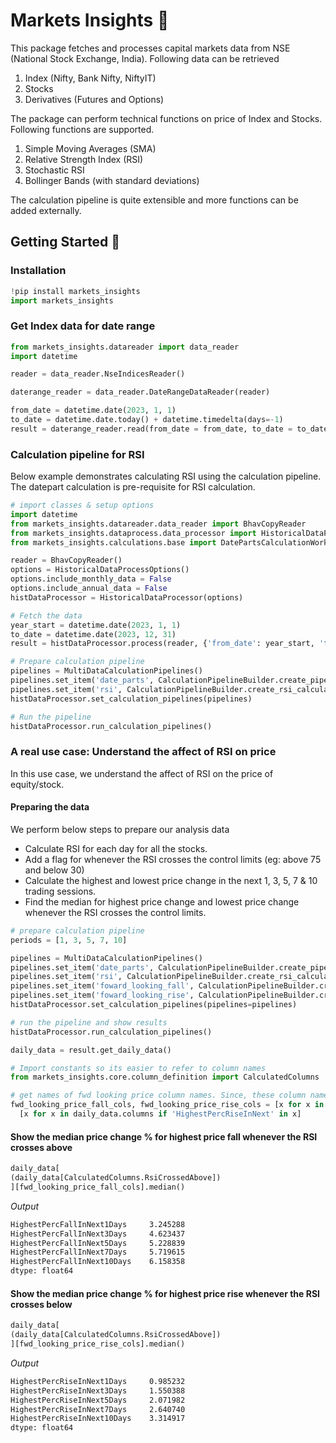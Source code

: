 
# Markets Insights 📝  
This package fetches and processes capital markets data from NSE (National Stock Exchange, India). Following data can be retrieved
1. Index (Nifty, Bank Nifty, NiftyIT)
2. Stocks
3. Derivatives (Futures and Options)

The package can perform technical functions on price of Index and Stocks. Following functions are supported.

1. Simple Moving Averages (SMA)
2. Relative Strength Index (RSI)
3. Stochastic RSI
4. Bollinger Bands (with standard deviations)

The calculation pipeline is quite extensible and more functions can be added externally.

## Getting Started 🚀
### Installation
```python
!pip install markets_insights
import markets_insights
```

### Get Index data for date range
```python
from markets_insights.datareader import data_reader
import datetime

reader = data_reader.NseIndicesReader()

daterange_reader = data_reader.DateRangeDataReader(reader)

from_date = datetime.date(2023, 1, 1)
to_date = datetime.date.today() + datetime.timedelta(days=-1)
result = daterange_reader.read(from_date = from_date, to_date = to_date)
```

### Calculation pipeline for RSI
Below example demonstrates calculating RSI using the calculation pipeline. The datepart calculation is pre-requisite for RSI calculation.

```python
# import classes & setup options
import datetime
from markets_insights.datareader.data_reader import BhavCopyReader
from markets_insights.dataprocess.data_processor import HistoricalDataProcessor, MultiDataCalculationPipelines, CalculationPipelineBuilder, HistoricalDataProcessOptions
from markets_insights.calculations.base import DatePartsCalculationWorker

reader = BhavCopyReader()
options = HistoricalDataProcessOptions()
options.include_monthly_data = False
options.include_annual_data = False
histDataProcessor = HistoricalDataProcessor(options)

# Fetch the data
year_start = datetime.date(2023, 1, 1)
to_date = datetime.date(2023, 12, 31)
result = histDataProcessor.process(reader, {'from_date': year_start, 'to_date': to_date})

# Prepare calculation pipeline
pipelines = MultiDataCalculationPipelines()
pipelines.set_item('date_parts', CalculationPipelineBuilder.create_pipeline_for_worker(DatePartsCalculationWorker()))
pipelines.set_item('rsi', CalculationPipelineBuilder.create_rsi_calculation_pipeline())
histDataProcessor.set_calculation_pipelines(pipelines)

# Run the pipeline
histDataProcessor.run_calculation_pipelines()
```

### A real use case: Understand the affect of RSI on price
In this use case, we understand the affect of RSI on the price of equity/stock.

#### Preparing the data
We perform below steps to prepare our analysis data
- Calculate RSI for each day for all the stocks.
- Add a flag for whenever the RSI crosses the control limits (eg: above 75 and below 30)
- Calculate the highest and lowest price change in the next 1, 3, 5, 7 & 10 trading sessions.
- Find the median for highest price change and lowest price change whenever the RSI crosses the control limits.


```python
# prepare calculation pipeline
periods = [1, 3, 5, 7, 10]

pipelines = MultiDataCalculationPipelines()
pipelines.set_item('date_parts', CalculationPipelineBuilder.create_pipeline_for_worker(DatePartsCalculationWorker()))
pipelines.set_item('rsi', CalculationPipelineBuilder.create_rsi_calculation_pipeline(crossing_above_flag_value = 75, crossing_below_flag_value = 30, window = 14))
pipelines.set_item('foward_looking_fall', CalculationPipelineBuilder.create_forward_looking_price_fall_pipeline(periods))
pipelines.set_item('foward_looking_rise', CalculationPipelineBuilder.create_forward_looking_price_rise_pipeline(periods))
histDataProcessor.set_calculation_pipelines(pipelines=pipelines)

# run the pipeline and show results
histDataProcessor.run_calculation_pipelines()

daily_data = result.get_daily_data()

# Import constants so its easier to refer to column names
from markets_insights.core.column_definition import CalculatedColumns

# get names of fwd looking price column names. Since, these column names are auto-generated there no constants for them
fwd_looking_price_fall_cols, fwd_looking_price_rise_cols = [x for x in daily_data.columns if 'HighestPercFallInNext' in x], \
  [x for x in daily_data.columns if 'HighestPercRiseInNext' in x]
```

#### Show the median price change % for highest price fall whenever the RSI crosses above
```python
daily_data[
(daily_data[CalculatedColumns.RsiCrossedAbove])
][fwd_looking_price_fall_cols].median()
```
*Output*
```bat
HighestPercFallInNext1Days     3.245288
HighestPercFallInNext3Days     4.623437
HighestPercFallInNext5Days     5.228839
HighestPercFallInNext7Days     5.719615
HighestPercFallInNext10Days    6.158358
dtype: float64
```

#### Show the median price change % for highest price rise whenever the RSI crosses below
```python
daily_data[
(daily_data[CalculatedColumns.RsiCrossedAbove])
][fwd_looking_price_rise_cols].median()
```
*Output*
```bat
HighestPercRiseInNext1Days     0.985232
HighestPercRiseInNext3Days     1.550388
HighestPercRiseInNext5Days     2.071982
HighestPercRiseInNext7Days     2.640740
HighestPercRiseInNext10Days    3.314917
dtype: float64
```